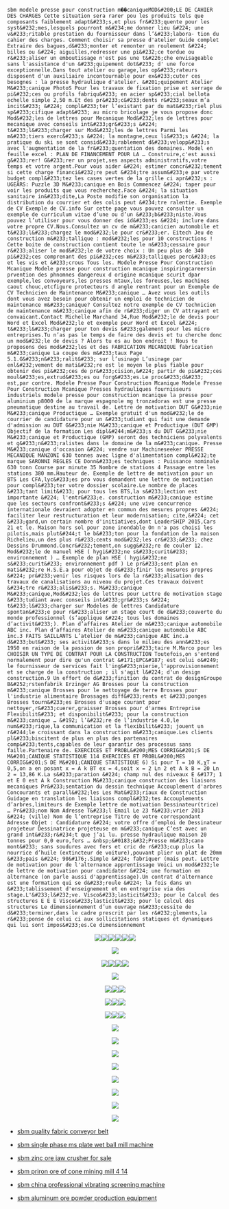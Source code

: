 
```
sbm modele presse pour construction m��caniqueMOD&#200;LE DE CAHIER DES CHARGES Cette situation sera rarer pou les produits tels que composants faiblement adapt&#233;s,et plus fr&#233;quente pour les syst&#232;mes,lesquels pourront m&#234;me donner lieu &#224; une v&#233;ritable prestation du fournisseur dans l’&#233;labora‐ tion du cahier des charges. Comment choisir sa presse d'atelier Guide complet Extraire des bagues,d&#233;monter et remonter un roulement &#224; billes ou &#224; aiguilles,redresser une pi&#232;ce tordue ou r&#233;aliser un emboutissage n'est pas une t&#226;che envisageable sans l'assistance d'un &#233;quipement dot&#233; d' une force exceptionnelle.Dans tout atelier ou garage,les op&#233;rateurs disposent d'un auxiliaire incontournable pour ex&#233;cuter ces besognes : la presse hydraulique d'atelier. &#201;quipement Atelier M&#233;canique PhotoS Pour les travaux de fixation prise et serrage de pi&#232;ces ou profils fabriqu&#233; en acier sp&#233;cial bellota echelle simple 2,50 m.Et des pr&#233;c&#233;dents r&#233;seaux m’a incit&#233; &#224; compl&#233;ter l’existant par du mat&#233;riel plus sp&#233;cifique adapt&#233; au micro bricolage je vous propose donc Mod&#232;les de lettres pour Mecanique Mod&#232;les de lettres pour mecanique avec conseils int&#233;gr&#233;s &#224; t&#233;l&#233;charger sur Mod&#232;les de lettres Parmi les m&#233;tiers exerc&#233;s &#224; la montagne,ceux li&#233;s &#224; la pratique du ski se sont consid&#233;rablement d&#233;velopp&#233;s avec l'augmentation de la fr&#233;quentation des domaines. Model en feuille excel : PLAN DE FINANCEMENT POUR LA … Construire,c'est aussi g&#233;rer! G&#233;rer un projet,ses aspects administratifs,votre temps et votre argent.Pour vous aider &#224; estimer concr&#232;tement si cette charge financi&#232;re peut &#234;tre assum&#233;e par votre budget compl&#233;tez les cases vertes de la grille ci apr&#232;s : UGEARS: Puzzle 3D M&#233;canique en Bois Commencez &#224; taper pour voir les produits que vous recherchez.Face &#224; la situation sanitaire in&#233;dite,La Poste modifie son organisation la distribution du courrier et des colis peut &#234;tre ralentie. Exemple de CV Exemple de CV.info Sur cette page vous pouvez consulter un exemple de curriculum vitae d’une ou d’un &#233;b&#233;niste.Vous pouvez l’utiliser pour vous donner des id&#233;es &#224; inclure dans votre propre CV.Nous.Consultez un cv de m&#233;canicien automobile et t&#233;l&#233;chargez le mod&#232;le pour cr&#233;er. Eitech Jeu de construction m&#233;tallique : mod&#232;les pour 10 constructions ! Cette boite de construction contient toute le n&#233;cessaire pour r&#233;aliser le mod&#232;le de votre choix : Un peu plus de 340 pi&#232;ces comprenant des pi&#232;ces m&#233;talliques perc&#233;es et les vis et &#233;crous Tous les. Modele Presse Pour Construction Mcanique Modele presse pour construction mcanique inspiringcareersin prvention des phnomnes dangereux d origine mcanique scurit dpar exemple,les convoyeurs,les presses mtaux,les foreuses,les machines caout chouc,etcfigure protecteurs d angle rentrant pour un Exemple de CV Technicien de Maintenance M&#233;canique … Avez vous les outils dont vous avez besoin pour obtenir un emploi de technicien de maintenance m&#233;canique? Consultez notre exemple de CV technicien de maintenance m&#233;canique afin de r&#233;diger un CV attrayant et convaicant.Contact Michelle Marchand 34,Rue Mod&#232;le de devis pour Word et Excel Mod&#232;le et exemple pour Word et Excel &#224; t&#233;l&#233;charger pour ton devis &#233;galement pour les micro entreprises.Tu n’as pas le temps de faire des devis et tu cherche donc un mod&#232;le de devis ? Alors tu es au bon endroit ! Nous te proposons des mod&#232;les et des FABRICATION MECANIQUE fabrication m&#233;canique La coupe des m&#233;taux Page 5.1.G&#233;n&#233;ralit&#233; sur l’usinage L’usinage par enl&#232;vement de mati&#232;re est le moyen le plus fiable pour obtenir des pi&#232;ces de pr&#233;cision,&#224; partir de pi&#232;ces moul&#233;es,extrud&#233;es ou forg&#233;es.Le proc&#233;d&#233; est,par contre. Modele Presse Pour Construction Mcanique Modele Presse Pour Construction Mcanique Presses hydrauliques fournisseurs industriels modele presse pour construction mcanique la presse pour aluminium p8000 de la marque espagnole mg tronzadoras est une presse pneumatique destine au travail de. Lettre de motivation DUT G&#233;nie M&#233;canique Productique … Exemple gratuit d'un mod&#232;le de courrier de candidature pour un &#233;tudiant qui fait une demande d'admission au DUT G&#233;nie M&#233;canique et Productique (DUT GMP) Objectif de la formation Les dipl&#244;m&#233;s du DUT G&#233;nie M&#233;canique et Productique (GMP) seront des techniciens polyvalents et g&#233;n&#233;ralistes dans le domaine de la m&#233;canique. Presse M&#233;canique d'occasion &#224; vendre sur Machineseeker PRESSE MECANIQUE MANZONI 630 tonnes avec ligne d'alimentation compl&#232;te marque SARONNI REGLES CE Donn&#233;es techniques : Puissance nominale 630 tonn Course par minute 35 Nombre de stations 4 Passage entre les stations 380 mm.Hauteur de. Exemple de lettre de motivation pour un BTS Les CFA,lyc&#233;es pro vous demandent une lettre de motivation pour compl&#233;ter votre dossier scolaire.Le nombre de places &#233;tant limit&#233; pour tous les BTS,la s&#233;lection est importante &#224; l'entr&#233;e. construction m&#233;canique estime que les secteurs confront&#233;s &#224; une vive concurrence internationale devraient adopter en commun des mesures propres &#224; faciliter leur restructuration et leur modernisation; cite,&#224; cet &#233;gard,un certain nombre d'initiatives,dont LeaderSHIP 2015,Cars 21 et le. Maison hors sol pour zone inondable On n'a pas choisi les pilotis,mais plut&#244;t le b&#233;ton pour la fondation de la maison Richelieu,un des plus r&#233;cents mod&#232;les cr&#233;&#233; chez Dessins Drummond.Concr&#232;tement,on sugg&#232;re de couler 12. Mod&#232;le de manuel HSE ( hygi&#232;ne s&#233;curit&#233; environnement ) … Exemple de plan HSE ( hygi&#232;ne s&#233;curit&#233; environnement pdf ) Le pr&#233;sent plan en mati&#232;re H.S.E.a pour objet de d&#233;finir les mesures propres &#224; pr&#233;venir les risques lors de la r&#233;alisation des travaux de canalisations au niveau du projet.Ces travaux doivent &#234;tre r&#233;alis&#233;s. M&#233;canique M&#233;canique,Mod&#232;les de lettres pour Lettre de motivation stage &#233;tudiant avec conseils int&#233;gr&#233;s &#224; t&#233;l&#233;charger sur Modeles de lettres Candidature spontan&#233;e pour r&#233;aliser un stage court de d&#233;couverte du monde professionnel (s’applique &#224; tous les domaines d’activit&#233;). Plan d’affaires Atelier de m&#233;canique automobile ABC inc. Plan d’affaires Atelier de m&#233;canique automobile ABC inc.3 FAITS SAILLANTS L’atelier de m&#233;canique ABC inc.a d&#233;but&#233; ses activit&#233;s dans le milieu des ann&#233;es 1950 en raison de la passion de son propri&#233;taire M.Marco pour les CHOISIR UN TYPE DE CONTRAT POUR LA CONSTRUCTION Toutefois,on s'entend normalement pour dire qu'un contrat &#171;EPC&#187; est celui o&#249; le fournisseur de services fait l'ing&#233;nierie,l'approvisionnement et se charge de la construction ; il s'agit l&#224; d'un design construction.9 Un effort de d&#233;finition du contrat de designGroupe B&#252;rstenfabrik Erzinger AG Brosses pour la construction m&#233;canique Brosses pour le nettoyage de terre Brosses pour l'industrie alimentaire Brossages diff&#233;rents et &#233;ponges Brosses tourn&#233;es Brosses d'usage courant pour nettoyer,r&#233;cuerer,graisser Brosses pour d'armes Entreprise Flexibilit&#233; et disponibilit&#233; pour la construction m&#233;canique … &#192; l’&#232;re de l’industrie 4.0,le num&#233;rique,la communication et la flexibilit&#233; jouent un r&#244;le croissant dans la construction m&#233;canique.Les clients pl&#233;biscitent de plus en plus des partenaires comp&#233;tents,capables de leur garantir des processus sans faille.Partenaire de. EXERCICES ET PROBL&#200;MES CORRIG&#201;S DE M&#201;CANIQUE STATISTIQUE 114 EXERCICES ET PROBL&#200;MES CORRIG&#201;S DE M&#201;CANIQUE STATISTIQUE 6) Si pour T = 10 K,χT = 0,5,on a en posant x = A k BT ex = 4,soit x = 2 Ln 2 et A k B = 20 Ln 2 = 13,86 K.La s&#233;paration &#224; champ nul des niveaux E &#177; 1 et E 0 est A k Construction M&#233;canique construction des liaisons mecaniques Pr&#233;sentation du dessin technique Accouplement d'arbres Concourants et parall&#232;les Les Mat&#233;riaux de Construction Guidage en translation les liaisons compl&#232;tes Accouplements d’arbres,limiteurs de Exemple lettre de motivation Dessinateur(trice) … Pr&#233;nom Nom Adresse T&#233;l Email Le 23 f&#233;vrier 2013 &#224; (ville) Nom de l’entreprise Titre de votre correspondant Adresse Objet : Candidature &#224; votre offre d’emploi de Dessinateur projeteur Dessinatrice projeteuse en m&#233;canique C’est avec un grand int&#233;r&#234;t que j’ai lu. presse hydraulique maison 20 tonnes pour 0,0 euro,fers … &nbsp;&#0183;&#32;Presse m&#233;cano mont&#233; sans soudures avec fers et cric de r&#233;cup plus la nourrice d’huile (extincteur de voiture),pouvant plier un plat de 20mm &#233;pais &#224; 90&#176;.Simple &#224; fabriquer (mais peut. Lettre de motivation pour de l'alternance apprentissage Voici un mod&#232;le de lettre de motivation pour candidater &#224; une formation en alternance (on parle aussi d'apprentissage).Un contrat d'alternance est une formation qui se d&#233;roule &#224; la fois dans un &#233;tablissement d'enseignement et en entreprise via des stage.L'&#233;l&#232;ve. Visco&#233;lasticit&#233; pour le Calcul des structures E E E Visco&#233;lasticit&#233; pour le calcul des structures Le dimensionnement d’un ouvrage n&#233;cessite de d&#233;terminer,dans le cadre prescrit par les r&#232;glements,la r&#233;ponse de celui ci aux sollicitations statiques et dynamiques qui lui sont impos&#233;es.Ce dimensionnement 
```

<div align="center">
  
<a rel="nofollow" href="https://m.shibang-china.com?f=github&k=sbm+modele+presse+pour+construction+m%EF%BF%BD%EF%BF%BDcanique"><img src="https://static.shibang-china.com/en/l.png"></a><img src="https://static.shibang-china.com/en/hw.png"><a rel="nofollow" href="https://m.shibang-china.com/product/?f=github&k=sbm+modele+presse+pour+construction+m%EF%BF%BD%EF%BF%BDcanique"><img src="https://static.shibang-china.com/en/p.png"></a><a rel="nofollow" href="https://m.shibang-china.com/cases/?f=github&k=sbm+modele+presse+pour+construction+m%EF%BF%BD%EF%BF%BDcanique"><img src="https://static.shibang-china.com/en/c.png"></a><a rel="nofollow" href="https://m.shibang-china.com/news/?f=github&k=sbm+modele+presse+pour+construction+m%EF%BF%BD%EF%BF%BDcanique"><img src="https://static.shibang-china.com/en/n.png"></a><a rel="nofollow" href="https://m.shibang-china.com?f=github&k=sbm+modele+presse+pour+construction+m%EF%BF%BD%EF%BF%BDcanique"><img src="https://static.shibang-china.com/en/m.png"></a>

<a rel="nofollow" href="https://m.shibang-china.com/product/?f=github&k=sbm+modele+presse+pour+construction+m%EF%BF%BD%EF%BF%BDcanique"><img src="https://static.shibang-china.com/en/b.jpg"></a>
  
<a rel="nofollow" href="https://m.shibang-china.com/solution-aggregate.html?f=github&k=sbm+modele+presse+pour+construction+m%EF%BF%BD%EF%BF%BDcanique"><img src="https://static.shibang-china.com/en/a.jpg"></a><a rel="nofollow" href="https://m.shibang-china.com/solution-mine.html?f=github&k=sbm+modele+presse+pour+construction+m%EF%BF%BD%EF%BF%BDcanique"><img src="https://static.shibang-china.com/en/m.jpg"></a><a rel="nofollow" href="https://m.shibang-china.com/solution-mill.html?f=github&k=sbm+modele+presse+pour+construction+m%EF%BF%BD%EF%BF%BDcanique"><img src="https://static.shibang-china.com/en/g.jpg"></a><a rel="nofollow" href="https://m.shibang-china.com/solution-epc.html?f=github&k=sbm+modele+presse+pour+construction+m%EF%BF%BD%EF%BF%BDcanique"><img src="https://static.shibang-china.com/en/e.jpg"></a>

<a rel="nofollow" href="https://m.shibang-china.com/product/?f=github&k=sbm+modele+presse+pour+construction+m%EF%BF%BD%EF%BF%BDcanique"><img src="https://static.shibang-china.com/en/a-p.png"></a>

<a rel="nofollow" href="https://m.shibang-china.com/product/crusher/c6x.html?f=github&k=sbm+modele+presse+pour+construction+m%EF%BF%BD%EF%BF%BDcanique"><img src="https://static.shibang-china.com/en/j.jpg"></a><a rel="nofollow" href="https://m.shibang-china.com/product/crusher/ci5x.html?f=github&k=sbm+modele+presse+pour+construction+m%EF%BF%BD%EF%BF%BDcanique"><img src="https://static.shibang-china.com/en/i.jpg"></a><a rel="nofollow" href="https://m.shibang-china.com/product/crusher/hst.html?f=github&k=sbm+modele+presse+pour+construction+m%EF%BF%BD%EF%BF%BDcanique"><img src="https://static.shibang-china.com/en/c.jpg"></a>

<a rel="nofollow" href="https://m.shibang-china.com/product/mill/mtw.html?f=github&k=sbm+modele+presse+pour+construction+m%EF%BF%BD%EF%BF%BDcanique"><img src="https://static.shibang-china.com/en/mtw.jpg"></a><a rel="nofollow" href="https://m.shibang-china.com/product/mill/scm.html?f=github&k=sbm+modele+presse+pour+construction+m%EF%BF%BD%EF%BF%BDcanique"><img src="https://static.shibang-china.com/en/scm.jpg"></a><a rel="nofollow" href="https://m.shibang-china.com/product/mill/lm.html?f=github&k=sbm+modele+presse+pour+construction+m%EF%BF%BD%EF%BF%BDcanique"><img src="https://static.shibang-china.com/en/lm.jpg"></a>

<a rel="nofollow" href="https://m.shibang-china.com/product/sand/vsi6x.html?f=github&k=sbm+modele+presse+pour+construction+m%EF%BF%BD%EF%BF%BDcanique"><img src="https://static.shibang-china.com/en/6x.jpg"></a><a rel="nofollow" href="https://m.shibang-china.com/product/sand/vu.html?f=github&k=sbm+modele+presse+pour+construction+m%EF%BF%BD%EF%BF%BDcanique"><img src="https://static.shibang-china.com/en/vu.jpg"></a><a rel="nofollow" href="https://m.shibang-china.com/product/mobile/klun.html?f=github&k=sbm+modele+presse+pour+construction+m%EF%BF%BD%EF%BF%BDcanique"><img src="https://static.shibang-china.com/en/k.jpg"></a>

<a rel="nofollow" href="https://m.shibang-china.com/cases/?f=github&k=sbm+modele+presse+pour+construction+m%EF%BF%BD%EF%BF%BDcanique"><img src="https://static.shibang-china.com/en/case.png"></a>

<a rel="nofollow" href="https://m.shibang-china.com/cases/aggregate/202.html?f=github&k=sbm+modele+presse+pour+construction+m%EF%BF%BD%EF%BF%BDcanique"><img src="https://static.shibang-china.com/en/c-1.jpg"></a>

<a rel="nofollow" href="https://m.shibang-china.com/cases/aggregate/203.html?f=github&k=sbm+modele+presse+pour+construction+m%EF%BF%BD%EF%BF%BDcanique"><img src="https://static.shibang-china.com/en/c-2.jpg"></a>

<a rel="nofollow" href="https://m.shibang-china.com/cases/mill/123.html?f=github&k=sbm+modele+presse+pour+construction+m%EF%BF%BD%EF%BF%BDcanique"><img src="https://static.shibang-china.com/en/c-3.jpg"></a>

<a rel="nofollow" href="https://m.shibang-china.com/contact_us.html?f=github&k=sbm+modele+presse+pour+construction+m%EF%BF%BD%EF%BF%BDcanique"><img src="https://static.shibang-china.com/en/contact.png"></a>

<a rel="nofollow" href="https://swt.shibang-china.com/?f=github&k=sbm+modele+presse+pour+construction+m%EF%BF%BD%EF%BF%BDcanique"><img src="https://static.shibang-china.com/en/chat.png"></a>

<a rel="nofollow" href="https://whatsapp.shibangsoft.com/WhatsApp.php?f=github&k=sbm+modele+presse+pour+construction+m%EF%BF%BD%EF%BF%BDcanique"><img src="https://static.shibang-china.com/en/whatsapp.png"></a>

<a rel="nofollow" href="https://m.shibang-china.com/?f=github&k=sbm+modele+presse+pour+construction+m%EF%BF%BD%EF%BF%BDcanique"><img src="https://static.shibang-china.com/en/website.png"></a>

</div>


* [sbm quality fabric conveyor belt](sbm%20quality%20fabric%20conveyor%20belt.md)

* [sbm single phase ms plate wet ball mill machine](sbm%20single%20phase%20ms%20plate%20wet%20ball%20mill%20machine.md)

* [sbm zinc ore jaw crusher for sale](sbm%20zinc%20ore%20jaw%20crusher%20for%20sale.md)

* [sbm priron ore of cone mining mill 4 14](sbm%20priron%20ore%20of%20cone%20mining%20mill%204%2014.md)

* [sbm china professional vibrating screening machine](sbm%20china%20professional%20vibrating%20screening%20machine.md)

* [sbm aluminum ore powder production equipment](sbm%20aluminum%20ore%20powder%20production%20equipment.md)